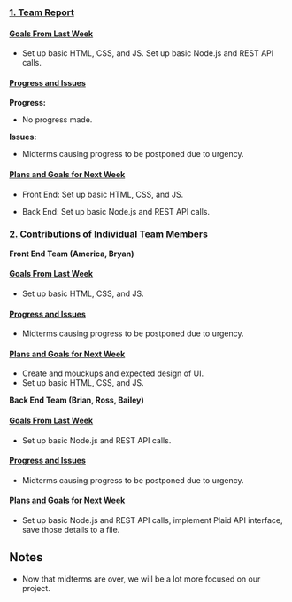 ### <ins>1. Team Report</ins>

#### <ins>Goals From Last Week</ins>

* Set up basic HTML, CSS, and JS. Set up basic Node.js and REST API calls.

#### <ins>Progress and Issues</ins>
**Progress:**
  - No progress made.

**Issues:**
  - Midterms causing progress to be postponed due to urgency.

#### <ins>Plans and Goals for Next Week</ins>

  - Front End: Set up basic HTML, CSS, and JS. 
  
  - Back End: Set up basic Node.js and REST API calls.
    

### <ins>2. Contributions of Individual Team Members</ins>


**Front End Team (America, Bryan)**
#### <ins>Goals From Last Week</ins>
* Set up basic HTML, CSS, and JS. 
#### <ins>Progress and Issues</ins>
* Midterms causing progress to be postponed due to urgency.
#### <ins>Plans and Goals for Next Week</ins>
* Create and mouckups and expected design of UI.
* Set up basic HTML, CSS, and JS.



**Back End Team (Brian, Ross, Bailey)**
#### <ins>Goals From Last Week</ins>
* Set up basic Node.js and REST API calls.
#### <ins>Progress and Issues</ins>
* Midterms causing progress to be postponed due to urgency.
#### <ins>Plans and Goals for Next Week</ins>
* Set up basic Node.js and REST API calls, implement Plaid API interface, save those details to a file.




## Notes
  - Now that midterms are over, we will be a lot more focused on our project.
